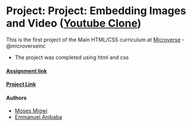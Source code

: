 # Project: Project: Embedding Images and Video ([Youtube Clone](https://www.youtube.com/watch?v=V74l_zS1x8E))

This is the first project of the Main HTML/CSS curriculum at [Microverse](https://www.microverse.org/) - @microverseinc
* The project was completed using html and css 

#### [Assignment link](https://www.theodinproject.com/courses/html5-and-css3/lessons/embedding-images-and-video)

#### [Project Link](https://github.com/mosesmuchemi/anibaba-muchemi-youtube-clone)

#### Authors

* [Moses Migwi](https://github.com/mosesmuchemi)
* [Emmanuel Anibaba](https://github.com/silverside3000)
